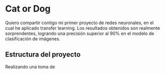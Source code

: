 # Cat or Dog
Quiero compartir contigo mi primer proyecto de redes neuronales, en el cual he aplicado transfer learning. Los resultados obtenidos son realmente sorprendentes, logrando una precisión superior al 90% en el modelo de clasificación de imágenes.


## Estructura del proyecto
Realizando una toma de 
